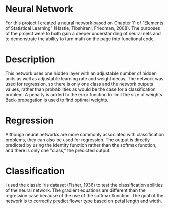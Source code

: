 # Neural Network
For this project I created a neural network based on Chapter 11 of "Elements of Statistical Learning" (Hastie, Tibshirani, Friedman, 2008). The purposes of the project were to both gain a deeper understanding of neural nets and to demonstrate the ability to turn math on the page into functional code.
# Description
This network uses one hidden layer with an adjustable number of hidden units as well as adjustable learning rate and weight decay. The network was used for regression, so there is only one class and the network outputs values, rather than probabilities as would be the case for a classification problem. A penalty is added to the error function to limit the size of weights. Back-propagation is used to find optimal weights.
# Regression
Although neural networks are more commonly associated with classification problems, they can also be used for regression. The output
is directly predicted by using the identity function rather than the softmax function, and there is only one "class," the predicted output.
# Classification
I used the classic Iris dataset (Fisher, 1936) to test the classification abilities of the neural network. The gradient equations are different than the regression case because of the use of the softmax function. The goal of the network is to correctly predict flower type based on petal length and width.

